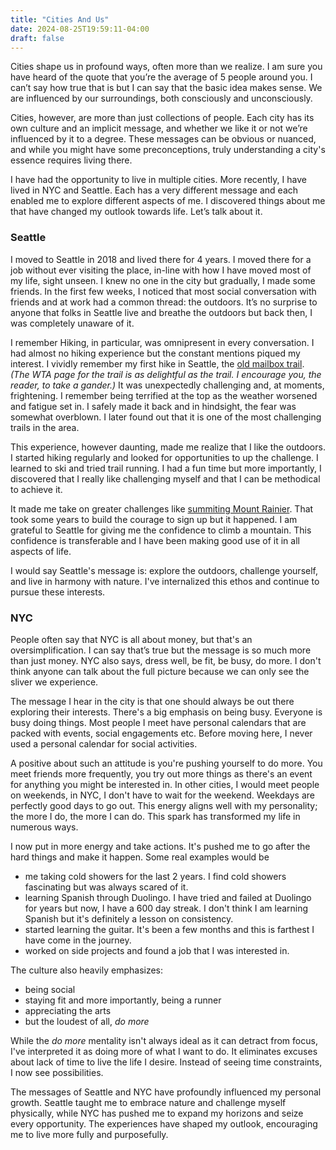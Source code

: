 ```yaml
---
title: "Cities And Us"
date: 2024-08-25T19:59:11-04:00
draft: false
---
```


Cities shape us in profound ways, often more than we realize. I am sure you have heard of the quote that you’re the average of 5 people around you. I can’t say how true that is but I can say that the basic idea makes sense. We are influenced by our surroundings, both consciously and unconsciously.

Cities, however, are more than just collections of people. Each city has its own culture and an implicit message, and whether we like it or not we’re influenced by it to a degree. These messages can be obvious or nuanced, and while you might have some preconceptions, truly understanding a city's essence requires living there.

I have had the opportunity to live in multiple cities. More recently, I have lived in NYC and Seattle. Each has a very different message and each enabled me to explore different aspects of me. I discovered things about me that have changed my outlook towards life. Let’s talk about it.

### Seattle

I moved to Seattle in 2018 and lived there for 4 years. I moved there for a job without ever visiting the place, in-line with how I have moved most of my life, sight unseen. I knew no one in the city but gradually, I made some friends. In the first few weeks, I noticed that most social conversation with friends and at work had a common thread: the outdoors. It’s no surprise to anyone that folks in Seattle live and breathe the outdoors but back then, I was completely unaware of it. 

I remember Hiking, in particular, was omnipresent in every conversation. I had almost no hiking experience but the constant mentions piqued my interest. I vividly remember my first hike in Seattle, the [old mailbox trail](https://www.wta.org/go-hiking/hikes/mailbox-peak-old-trail). *(The WTA page for the trail is as delightful as the trail. I encourage you, the reader, to take a gander.)* It was unexpectedly challenging and, at moments, frightening. I remember being terrified at the top as the weather worsened and fatigue set in. I safely made it back and in hindsight, the fear was somewhat overblown. I later found out that it is one of the most challenging trails in the area. 

This experience, however daunting, made me realize that I like the outdoors. I started hiking regularly and looked for opportunities to up the challenge. I learned to ski and tried trail running. I had a fun time but more importantly, I discovered that I really like challenging myself and that I can be methodical to achieve it. 

It made me take on greater challenges like [summiting Mount Rainier](https://yasharma.com/posts/rainier/). That took some years to build the courage to sign up but it happened. I am grateful to Seattle for giving me the confidence to climb a mountain. This confidence is transferable and I have been making good use of it in all aspects of life.

I would say Seattle's message is: explore the outdoors, challenge yourself, and live in harmony with nature. I've internalized this ethos and continue to pursue these interests.

### NYC

People often say that NYC is all about money, but that's an oversimplification. I can say that’s true but the message is so much more than just money. NYC also says, dress well, be fit, be busy, do more. I don't think anyone can talk about the full picture because we can only see the sliver we experience. 

The message I hear in the city is that one should always be out there exploring their interests. There's a big emphasis on being busy. Everyone is busy doing things. Most people I meet have personal calendars that are packed with events, social engagements etc.  Before moving here, I never used a personal calendar for social activities.

A positive about such an attitude is you're pushing yourself to do more. You meet friends more frequently, you try out more things as there's an event for anything you might be interested in. In other cities, I would meet people on weekends, in NYC, I don't have to wait for the weekend. Weekdays are perfectly good days to go out. This energy aligns well with my personality; the more I do, the more I can do. This spark has transformed my life in numerous ways.

I now put in more energy and take actions. It's pushed me to go after the hard things and make it happen. Some real examples would be
* me taking cold showers for the last 2 years. I find cold showers fascinating but was always scared of it. 
* learning Spanish through Duolingo. I have tried and failed at Duolingo for years but now, I have a 600 day streak. I don't think I am learning Spanish but it's definitely a lesson on consistency.
* started learning the guitar. It's been a few months and this is farthest I have come in the journey.
* worked on side projects and found a job that I was interested in.

The culture also heavily emphasizes: 
* being social
* staying fit and more importantly, being a runner
* appreciating the arts
* but the loudest of all, *do more*

While the *do more* mentality isn't always ideal as it can detract from focus, I've interpreted it as doing more of what I want to do. It eliminates excuses about lack of time to live the life I desire. Instead of seeing time constraints, I now see possibilities.

The messages of Seattle and NYC have profoundly influenced my personal growth. Seattle taught me to embrace nature and challenge myself physically, while NYC has pushed me to expand my horizons and seize every opportunity. The experiences have shaped my outlook, encouraging me to live more fully and purposefully.
